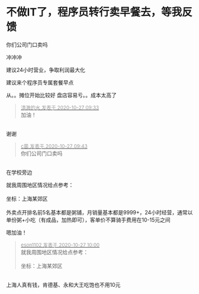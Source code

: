 # 不做IT了，程序员转行卖早餐去，等我反馈


你们公司门口卖吗

冲冲冲

建议24小时营业，争取利润最大化

建议来个程序员专属套餐早点

从。。摊位开始比较好 盘店容易亏。。成本太高了<img id="aimg_gCxC4" onclick="zoom(this, this.src, 0, 0, 0)" class="zoom" src="https://cdn.jsdelivr.net/gh/hishis/forum-master/public/images/patch.gif" onmouseover="img_onmouseoverfunc(this)" onload="thumbImg(this)" border="0" alt="" />

<div class="quote"><blockquote><font size="2"><a href="https://www.hostloc.com/forum.php?mod=redirect&amp;goto=findpost&amp;pid=9357495&amp;ptid=758845" target="_blank"><font color="#999999">清澈的水 发表于 2020-10-27 09:33</font></a></font><br />
加油！</blockquote></div><br />
谢谢

<div class="quote"><blockquote><font size="2"><a href="https://www.hostloc.com/forum.php?mod=redirect&amp;goto=findpost&amp;pid=9357541&amp;ptid=758845" target="_blank"><font color="#999999">c菌 发表于 2020-10-27 09:43</font></a></font><br />
你们公司门口卖吗</blockquote></div><br />
在学校旁边

就我周围地区情况给点参考：<br />
<br />
坐标：上海某郊区<br />
<br />
外卖点开排名前5名基本都是粥铺，月销量基本都是9999+，24小时经营，通常以单份粥+小吃（有成品，加热即可），客单价不算骑手费用在10-15元之间

嗯加油！

<div class="quote"><blockquote><font size="2"><a href="https://www.hostloc.com/forum.php?mod=redirect&amp;goto=findpost&amp;pid=9357620&amp;ptid=758845" target="_blank"><font color="#999999">eson1102 发表于 2020-10-27 10:00</font></a></font><br />
就我周围地区情况给点参考：<br />
<br />
坐标：上海某郊区</blockquote></div><br />
上海人真有钱，肯德基、永和大王吃饱也不用10元
